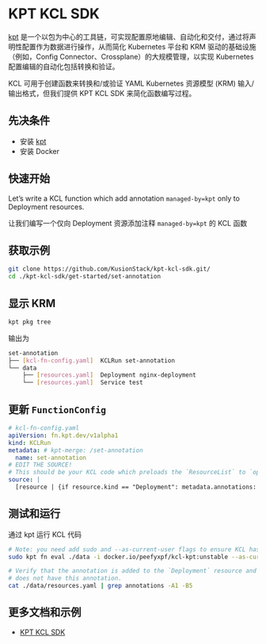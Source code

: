 # KPT KCL SDK

[kpt](https://github.com/GoogleContainerTools/kpt) 是一个以包为中心的工具链，可实现配置原地编辑、自动化和交付，通过将声明性配置作为数据进行操作，从而简化 Kubernetes 平台和 KRM 驱动的基础设施（例如，Config Connector、Crossplane）的大规模管理，以实现 Kubernetes 配置编辑的自动化包括转换和验证。

KCL 可用于创建函数来转换和/或验证 YAML Kubernetes 资源模型 (KRM) 输入/输出格式，但我们提供 KPT KCL SDK 来简化函数编写过程。

## 先决条件

+ 安装 [kpt](https://github.com/GoogleContainerTools/kpt)
+ 安装 Docker

## 快速开始

Let’s write a KCL function which add annotation `managed-by=kpt` only to Deployment resources.

让我们编写一个仅向 Deployment 资源添加注释 `managed-by=kpt` 的 KCL 函数

## 获取示例

```bash
git clone https://github.com/KusionStack/kpt-kcl-sdk.git/
cd ./kpt-kcl-sdk/get-started/set-annotation
```

## 显示 KRM

```bash
kpt pkg tree
```

输出为

```bash
set-annotation
├── [kcl-fn-config.yaml]  KCLRun set-annotation
└── data
    ├── [resources.yaml]  Deployment nginx-deployment
    └── [resources.yaml]  Service test
```

## 更新 `FunctionConfig`

```yaml
# kcl-fn-config.yaml
apiVersion: fn.kpt.dev/v1alpha1
kind: KCLRun
metadata: # kpt-merge: /set-annotation
  name: set-annotation
# EDIT THE SOURCE!
# This should be your KCL code which preloads the `ResourceList` to `option("resource_list")
source: |
  [resource | {if resource.kind == "Deployment": metadata.annotations: {"managed-by" = "kpt"}} for resource in option("resource_list").items]
```

## 测试和运行

通过 kpt 运行 KCL 代码

```bash
# Note: you need add sudo and --as-current-user flags to ensure KCL has permission to write temp files in the container filesystem.
sudo kpt fn eval ./data -i docker.io/peefyxpf/kcl-kpt:unstable --as-current-user --fn-config kcl-fn-config.yaml

# Verify that the annotation is added to the `Deployment` resource and the other resource `Service` 
# does not have this annotation.
cat ./data/resources.yaml | grep annotations -A1 -B5
```

## 更多文档和示例

+ [KPT KCL SDK](https://github.com/KusionStack/kpt-kcl-sdk)
